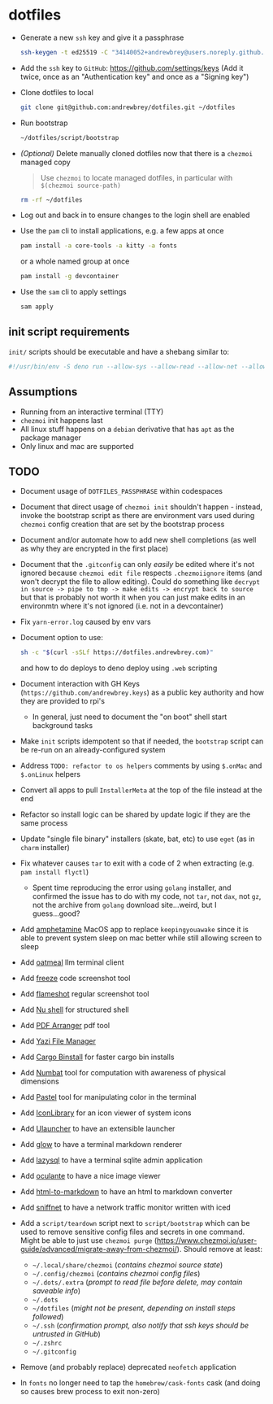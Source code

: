# dotfiles

- Generate a new `ssh` key and give it a passphrase

  ```sh
  ssh-keygen -t ed25519 -C "34140052+andrewbrey@users.noreply.github.com"
  ```

- Add the `ssh` key to `GitHub`: https://github.com/settings/keys (Add it twice, once as an
  "Authentication key" and once as a "Signing key")

- Clone dotfiles to local

  ```sh
  git clone git@github.com:andrewbrey/dotfiles.git ~/dotfiles
  ```

- Run bootstrap

  ```sh
  ~/dotfiles/script/bootstrap
  ```

- _(Optional)_ Delete manually cloned dotfiles now that there is a `chezmoi` managed copy

  > Use `chezmoi` to locate managed dotfiles, in particular with `$(chezmoi source-path)`

  ```sh
  rm -rf ~/dotfiles
  ```

- Log out and back in to ensure changes to the login shell are enabled

- Use the `pam` cli to install applications, e.g. a few apps at once

  ```sh
  pam install -a core-tools -a kitty -a fonts
  ```

  or a whole named group at once

  ```sh
  pam install -g devcontainer
  ```

- Use the `sam` cli to apply settings

  ```sh
  sam apply
  ```

## init script requirements

`init/` scripts should be executable and have a shebang similar to:

```sh
#!/usr/bin/env -S deno run --allow-sys --allow-read --allow-net --allow-env --allow-run
```

## Assumptions

- Running from an interactive terminal (TTY)
- `chezmoi` init happens last
- All linux stuff happens on a `debian` derivative that has `apt` as the package manager
- Only linux and mac are supported

## TODO

- Document usage of `DOTFILES_PASSPHRASE` within codespaces
- Document that direct usage of `chezmoi init` shouldn't happen - instead, invoke the bootstrap
  script as there are environment vars used during `chezmoi` config creation that are set by the
  bootstrap process
- Document and/or automate how to add new shell completions (as well as why they are encrypted in
  the first place)
- Document that the `.gitconfig` can only _easily_ be edited where it's not ignored because
  `chezmoi edit file` respects `.chezmoiignore` items (and won't decrypt the file to allow editing).
  Could do something like `decrypt in source -> pipe to tmp -> make edits -> encrypt back to source`
  but that is probably not worth it when you can just make edits in an environmtn where it's not
  ignored (i.e. not in a devcontainer)
- Fix `yarn-error.log` caused by env vars
- Document option to use:
  ```sh
  sh -c "$(curl -sSLf https://dotfiles.andrewbrey.com)"
  ```
  and how to do deploys to deno deploy using `.web` scripting

- Document interaction with GH Keys (`https://github.com/andrewbrey.keys`) as a public key authority
  and how they are provided to rpi's
  - In general, just need to document the "on boot" shell start background tasks
- Make `init` scripts idempotent so that if needed, the `bootstrap` script can be re-run on an
  already-configured system
- Address `TODO: refactor to os helpers` comments by using `$.onMac` and `$.onLinux` helpers
- Convert all apps to pull `InstallerMeta` at the top of the file instead at the end
- Refactor so install logic can be shared by update logic if they are the same process
- Update "single file binary" installers (skate, bat, etc) to use `eget` (as in `charm` installer)
- Fix whatever causes `tar` to exit with a code of 2 when extracting (e.g. `pam install flyctl`)
  - Spent time reproducing the error using `golang` installer, and confirmed the issue has to do
    with my code, not `tar`, not `dax`, not `gz`, not the archive from `golang` download
    site...weird, but I guess...good?
- Add [amphetamine](https://apps.apple.com/us/app/amphetamine/id937984704?mt=12) MacOS app to
  replace `keepingyouawake` since it is able to prevent system sleep on mac better while still
  allowing screen to sleep
- Add [oatmeal](https://github.com/dustinblackman/oatmeal) llm terminal client
- Add [freeze](https://github.com/charmbracelet/freeze) code screenshot tool
- Add [flameshot](https://flameshot.org/) regular screenshot tool
- Add [Nu shell](https://www.nushell.sh/) for structured shell
- Add [PDF Arranger](https://flathub.org/apps/com.github.jeromerobert.pdfarranger) pdf tool
- Add [Yazi File Manager](https://github.com/sxyazi/yazi)
- Add [Cargo Binstall](https://crates.io/crates/cargo-binstall/) for faster cargo bin installs
- Add [Numbat](https://github.com/sharkdp/numbat) tool for computation with awareness of physical
  dimensions
- Add [Pastel](https://github.com/sharkdp/pastel) tool for manipulating color in the terminal
- Add [IconLibrary](https://flathub.org/apps/org.gnome.design.IconLibrary) for an icon viewer of
  system icons
- Add [Ulauncher](https://ulauncher.io/) to have an extensible launcher
- Add [glow](https://github.com/charmbracelet/glow) to have a terminal markdown renderer
- Add [lazysql](https://github.com/jorgerojas26/lazysql) to have a terminal sqlite admin application
- Add [oculante](https://github.com/woelper/oculante) to have a nice image viewer
- Add [html-to-markdown](https://github.com/JohannesKaufmann/html-to-markdown) to have an html to
  markdown converter
- Add [sniffnet](https://sniffnet.net/) to have a network traffic monitor written with iced
- Add a `script/teardown` script next to `script/bootstrap` which can be used to remove sensitive
  config files and secrets in one command. Might be able to just use `chezmoi purge`
  (https://www.chezmoi.io/user-guide/advanced/migrate-away-from-chezmoi/). Should remove at least:
  - `~/.local/share/chezmoi` (_contains chezmoi source state_)
  - `~/.config/chezmoi` (_contains chezmoi config files_)
  - `~/.dots/.extra` (_prompt to read file before delete, may contain saveable info_)
  - `~/.dots`
  - `~/dotfiles` (_might not be present, depending on install steps followed_)
  - `~/.ssh` (_confirmation prompt, also notify that ssh keys should be untrusted in GitHub_)
  - `~/.zshrc`
  - `~/.gitconfig`
- Remove (and probably replace) deprecated `neofetch` application
- In `fonts` no longer need to tap the `homebrew/cask-fonts` cask (and doing so causes brew process
  to exit non-zero)
